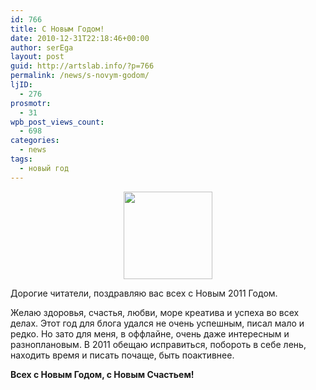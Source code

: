 ```yaml
---
id: 766
title: С Новым Годом!
date: 2010-12-31T22:18:46+00:00
author: serEga
layout: post
guid: http://artslab.info/?p=766
permalink: /news/s-novym-godom/
ljID:
  - 276
prosmotr:
  - 31
wpb_post_views_count:
  - 698
categories:
  - news
tags:
  - новый год
---
```

<center>
  <a href="http://artslab.info/wp-content/uploads/new_2011.jpg"><img src="http://artslab.info/wp-content/uploads/new_2011.jpg" alt="" title="new_2011" width="142" height="140" class="alignnone size-full wp-image-764" /></a>
</center>

Дорогие читатели, поздравляю вас всех с Новым 2011 Годом.

Желаю здоровья, счастья, любви, море креатива и успеха во всех делах. Этот год для блога удался не очень успешным, писал мало и редко. Но зато для меня, в оффлайне, очень даже интересным и разноплановым. В 2011 обещаю исправиться, побороть в себе лень, находить время и писать почаще, быть поактивнее.

**Всех с Новым Годом, с Новым Счастьем!**